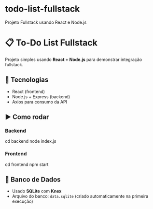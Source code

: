 # todo-list-fullstack
Projeto Fullstack usando React e Node.js

# 📋 To-Do List Fullstack

Projeto simples usando **React + Node.js** para demonstrar integração fullstack.

## 🚀 Tecnologias
- React (frontend)
- Node.js + Express (backend)
- Axios para consumo da API

## ▶️ Como rodar

### Backend
cd backend
node index.js

### Frontend
cd frontend
npm start

## 💾 Banco de Dados
- Usado **SQLite** com **Knex**
- Arquivo do banco: `data.sqlite` (criado automaticamente na primeira execução)